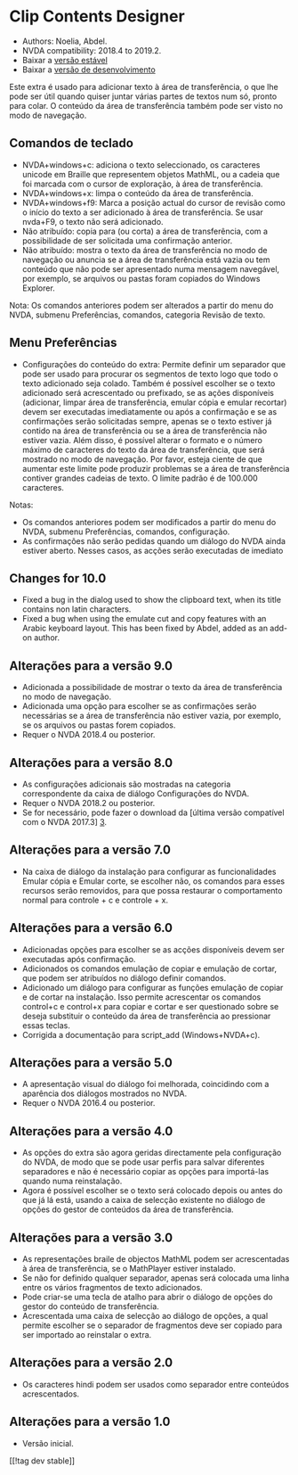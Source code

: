 # Clip Contents Designer #

*	Authors: Noelia, Abdel.
*	NVDA compatibility: 2018.4 to 2019.2.
*	Baixar a [versão estável][1]
*	Baixar a [versão de desenvolvimento][2]

Este extra é usado para adicionar texto à área de transferência, o que lhe
pode ser útil quando quiser juntar várias partes de textos num só, pronto
para colar.  O conteúdo da área de transferência também pode ser visto no
modo de navegação.

## Comandos de teclado ##
*	NVDA+windows+c: adiciona o texto seleccionado, os caracteres unicode em
  Braille que representem objetos MathML, ou a cadeia que foi marcada com o
  cursor de exploração, à área de transferência.
*	NVDA+windows+x: limpa o conteúdo da área de transferência.
* NVDA+windows+f9: Marca a posição actual do cursor de revisão como o início do texto a ser adicionado à área de transferência. Se usar nvda+F9, o texto não será adicionado.
*	 Não atribuído: copia para (ou corta) a área de transferência, com a possibilidade de ser solicitada uma confirmação anterior.
*	 Não atribuído: mostra o texto da área de transferência no modo de navegação ou anuncia se a área de transferência está vazia ou tem conteúdo que não pode ser apresentado numa mensagem navegável, por exemplo, se arquivos ou pastas foram copiados do Windows Explorer.

Nota: Os comandos anteriores podem ser alterados a partir do menu do NVDA,
submenu Preferências, comandos, categoria Revisão de texto.

## Menu Preferências ##
*	 Configurações do conteúdo do extra: Permite definir um separador que pode ser usado para procurar os segmentos de texto logo que todo o texto adicionado seja colado.
Também é possível escolher se o texto adicionado será acrescentado ou prefixado, se as ações disponíveis (adicionar, limpar área de transferência, emular cópia e emular recortar) devem ser executadas imediatamente ou após a confirmação e se as confirmações serão solicitadas sempre, apenas se o texto estiver já contido na área de transferência ou se a área de transferência não estiver vazia.
Além disso, é possível alterar o formato e o número máximo de caracteres do texto da área de transferência, que será mostrado no modo de navegação. Por favor, esteja ciente de que aumentar este limite pode produzir problemas se a área de transferência contiver grandes cadeias de texto. O limite padrão é de 100.000 caracteres.

Notas:

*	Os comandos anteriores podem ser modificados a partir do menu do NVDA,
  submenu Preferências, comandos, configuração.
*	As confirmações não serão pedidas quando um diálogo do NVDA ainda estiver
  aberto. Nesses casos, as acções serão executadas de imediato

## Changes for 10.0
* Fixed a bug in the dialog used to show the clipboard text, when its title
  contains non latin characters.
* Fixed a bug when using the emulate cut and copy features with an Arabic
  keyboard layout. This has been fixed by Abdel, added as an add-on author.

## Alterações para a versão 9.0

* Adicionada a possibilidade de mostrar o texto da área de transferência no
  modo de navegação.
* Adicionada uma opção para escolher se as confirmações serão necessárias se
  a área de transferência não estiver vazia, por exemplo, se os arquivos ou
  pastas forem copiados.
* Requer o NVDA 2018.4 ou posterior.

## Alterações para a versão 8.0 ##

* As configurações adicionais são mostradas na categoria correspondente da
  caixa de diálogo Configurações do NVDA.
* Requer o NVDA 2018.2 ou posterior.
* Se for necessário, pode fazer o download da [última versão compatível com
  o NVDA 2017.3] [3].

## Alterações para a versão 7.0

* Na caixa de diálogo da instalação para configurar as funcionalidades
  Emular cópia e Emular corte, se escolher não, os comandos para esses
  recursos serão removidos, para que possa restaurar o comportamento normal
  para controle + c e controle + x.

## Alterações para a versão 6.0

*	 Adicionadas opções para escolher se as acções disponíveis devem ser executadas após confirmação.
*	Adicionados os comandos emulação de copiar e emulação de cortar, que podem ser atribuídos no diálogo definir comandos.
*	 Adicionado um diálogo para configurar as funções emulação de copiar e de cortar na instalação. Isso permite acrescentar os comandos control+c e control+x para copiar e cortar e ser questionado sobre se deseja substituir o conteúdo da área de transferência ao pressionar essas teclas.
*	Corrigida a documentação para script_add (Windows+NVDA+c).

## Alterações para a versão 5.0 ##

*	A apresentação visual do diálogo foi melhorada, coincidindo com a
  aparência dos diálogos mostrados no NVDA.
*	Requer o NVDA 2016.4 ou posterior.

## Alterações para a versão 4.0 ##
*	As opções do extra são agora geridas directamente pela configuração do
  NVDA, de modo que se pode usar perfis para salvar diferentes separadores e
  não é necessário copiar as opções para importá-las quando numa
  reinstalação.
*	Agora é possível escolher se o texto será colocado depois ou antes do que
  já lá está, usando a caixa de selecção  existente no diálogo de opções do
  gestor de conteúdos da área de transferência.

## Alterações para a versão 3.0 ##
*	As representações braile de objectos MathML podem ser acrescentadas à área
  de transferência, se o MathPlayer estiver instalado.
*	Se não for definido qualquer separador, apenas será colocada uma linha
  entre os vários fragmentos de texto adicionados.
*	Pode criar-se uma tecla de atalho para abrir o diálogo de opções do gestor
  do conteúdo de transferência.
*	Acrescentada uma caixa de selecção ao diálogo de opções, a qual permite
  escolher se o separador de fragmentos deve ser copiado para ser importado
  ao reinstalar o extra.

## Alterações para a versão 2.0 ##
*	Os caracteres hindi podem ser usados como separador entre conteúdos
  acrescentados.

## Alterações para a versão 1.0 ##
*	Versão inicial.


[[!tag dev stable]]

[1]: https://addons.nvda-project.org/files/get.php?file=ccd

[2]: https://addons.nvda-project.org/files/get.php?file=ccd-dev

[3]: https://addons.nvda-project.org/files/get.php?file=ccd-o
